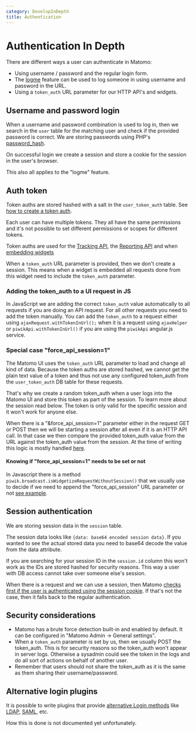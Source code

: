 ```yaml
---
category: DevelopInDepth
title: Authentication
---
```

# Authentication In Depth

There are different ways a user can authenticate in Matomo:

* Using username / password and the regular login form. 
* The [logme](https://matomo.org/faq/how-to/faq_30/) feature can be used to log someone in using username and password in the URL. 
* Using a `token_auth` URL parameter for our HTTP API's and widgets.

## Username and password login

When a username and password combination is used to log in, then we search in the `user` table for the matching user and check if the provided password is correct. We are storing passwords using PHP's [password_hash](https://www.php.net/manual/en/function.password-hash.php).

On successful login we create a session and store a cookie for the session in the user's browser.

This also all applies to the "logme" feature.

## Auth token 

Token auths are stored hashed with a salt in the `user_token_auth` table. See [how to create a token auth](https://matomo.org/faq/general/faq_114/).

Each user can have multiple tokens. They all have the same permissions and it's not possible to set different permissions or scopes for different tokens.

Token auths are used for the [Tracking API](/api-reference/tracking-api), the [Reporting API](/api-reference/reporting-api) and when [embedding widgets](https://matomo.org/docs/embed-matomo-reports/#embed-a-matomo-report-in-a-html-page)

When a `token_auth` URL parameter is provided, then we don't create a session. This means when a widget is embedded all requests done from this widget need to include the `token_auth` parameter.

### Adding the token_auth to a UI request in JS

In JavaScript we are adding the correct `token_auth` value automatically to all requests if you are doing an API request. For all other requests you need to add the token manually. You can add the `token_auth` to a request either using `ajaxRequest.withTokenInUrl();` when it is a request using `ajaxHelper` or `piwikApi.withTokenInUrl()` if you are using the `piwikApi` angular.js service.

### Special case "force_api_session=1"

The Matomo UI uses the `token_auth` URL parameter to load and change all kind of data. Because the token auths are stored hashed, we cannot get the plain text value of a token and thus not use any configured token_auth from the `user_token_auth` DB table for these requests.

That's why we create a random token_auth when a user logs into the Matomo UI and store this token as part of the session. To learn more about the session read below. The token is only valid for the specific session and it won't work for anyone else.

When there is a "&force_api_session=1" parameter either in the request GET or POST then we will be starting a session after all even if it is an HTTP API call. In that case we then compare the provided token_auth value from the URL against the token_auth value from the session. At the time of writing this logic is mostly handled [here](https://github.com/matomo-org/matomo/blob/4.4.1/core/Access.php#L160-L180).

#### Knowing if "force_api_session=1" needs to be set or not

In Javascript there is a method `piwik.broadcast.isWidgetizeRequestWithoutSession()` that we usually use to decide if we need to append the "force_api_session" URL parameter or not [see example](https://github.com/matomo-org/matomo/blob/4.4.1-rc1/plugins/CoreHome/angularjs/common/services/piwik-api.js#L53).

## Session authentication

We are storing session data in the `session` table. 

The session data looks like `{data: base64 encoded session data}`. If you wanted to see the actual stored data you need to base64 decode the value from the data attribute.

If you are searching for your session ID in the `session.id` column this won't work as the IDs are stored hashed for security reasons. This way a user with DB access cannot take over someone else's session.

When there is a request and we can use a session, then Matomo [checks first if the user is authenticated using the session cookie](https://github.com/matomo-org/matomo/blob/4.4.1/core/Session/SessionAuth.php). If that's not the case, then it falls back to the regular authentication. 

## Security considerations

* Matomo has a brute force detection built-in and enabled by default. It can be configured in "Matomo Admin -> General settings".
* When a `token_auth` parameter is set by us, then we usually POST the token_auth. This is for security reasons so the token_auth won't appear in server logs. Otherwise a sysadmin could see the token in the logs and do all sort of actions on behalf of another user.
* Remember that users should not share the token_auth as it is the same as them sharing their username/password.

## Alternative login plugins

It is possible to write plugins that provide [alternative Login methods](https://plugins.matomo.org/search?query=login&post_type=product) like [LDAP](https://plugins.matomo.org/LoginLdap), [SAML](https://plugins.matomo.org/LoginSaml), etc.

How this is done is not documented yet unfortunately.
